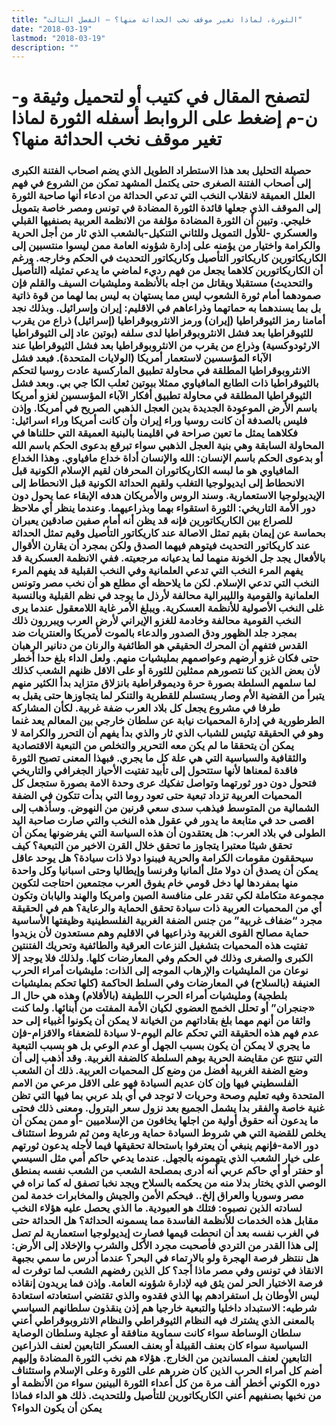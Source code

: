 ```yaml
---
title: "الثورة، لماذا تغير موقف نخب الحداثة منها؟ – الفصل الثالث"
date: "2018-03-19"
lastmod: "2018-03-19"
description: ""
---
```

# **لتصفح المقال في كتيب أو لتحميل وثيقة و-ن-م إضغط على الروابط أسفله** **الثورة لماذا تغير موقف نخب الحداثة منها؟**

### حصيلة التحليل بعد هذا الاستطراد الطويل الذي يضم اصحاب الفتنة الكبرى إلى أصحاب الفتنة الصغرى حتى يكتمل المشهد تمكن من الشروع في فهم العلل العميقة لانقلاب النخب التي تدعي الحداثة من ادعاء أنها صاحبة الثورة إلى الموقف الذي جعلها قائدة الثورة المضادة في تونس ومصر خاصة بتمويل خليجي. وتبين أن الثورة المضادة مؤلفة من الانظمة العربية بصنفيها القبلي والعسكري -للأول التمويل وللثاني التنكيل-بالشعب الذي ثار من أجل الحرية والكرامة واختيار من يؤمنه على إدارة شؤونه العامة ممن ليسوا منتسبين إلى الكاريكاتورين كاريكاتور التأصيل وكاريكاتور التحديث في الحكم وخارجه. ورغم أن الكاريكاتورين كلاهما يجعل من فهم رديء لماضي ما يدعي تمثيله (التأصيل والتحديث) مستقبلا ويقاتل من اجله بالأنظمة ومليشيات السيف والقلم فإن صمودهما أمام ثورة الشعوب ليس مما يستهان به ليس بما لهما من قوة ذاتية بل بما يسندهما به حماتهما وذراعاهم في الاقليم: إيران وإسرائيل. وبذلك نجد أمامنا رمز الثيوقراطيا (إيران) ورمز الانثروبوقراطيا (إسرائيل) ذراع من يقرب للثيوقراطيا بعد فشل الانثروبوقراطيا لدى سلفه (بوتين عاد إلى الثيوقراطيا الارثودوكسية) وذراع من يقرب من الانثروبوقراطيا بعد فشل الثيوقراطيا عند الآباء المؤسسين لاستعمار أمريكا (الولايات المتحدة). فبعد فشل الانثروبوقراطيا المطلقة في محاولة تطبيق الماركسية عادت روسيا لتحكم بالثيوقراطيا ذات الطابع المافياوي ممثلا ببوتين ثعلب الكا جي بي. وبعد فشل الثيوقراطيا المطلقة في محاولة تطبيق أفكار الآباء المؤسسين لغزو أمريكا باسم الأرض الموعودة الجديدة بدين العجل الذهبي الصريح في أمريكا. وإذن فليس بالصدفة أن كانت روسيا وراء إيران وأن كانت أمريكا وراء اسرائيل: فكلاهما يمثل ما تعين صراحة في اقليمنا بالبنية العميقة التي حللناها في المحاولة السابقة وهي بنية العجل الذهبي سواء تبرقع بدعوى الحكم باسم الله أو بدعوى الحكم باسم الإنسان: الله والإنسان أداة خداع مافياوي. وهذا الخداع المافياوي هو ما لبسه الكاريكاتوران المحرفان لقيم الإسلام الكونية قبل الانحطاط إلى ايديولوجيا التغلب ولقيم الحداثة الكونية قبل الانحطاط إلى الإيديولوجيا الاستعمارية. وسند الروس والأمريكان هدفه الإبقاء عما يحول دون دور الأمة التاريخي: الثورة استقواء بهما وبذراعيهما. وعندما ينظر أي ملاحظ للصراع بين الكاريكاتورين فإنه قد يظن أنه أمام صفين صادقين يعبران بحماسة عن إيمان بقيم تمثل الاصالة عند كاريكاتور التأصيل وقيم تمثل الحداثة عند كاريكاتور التحديث فيتوهم فيهما الصدق ولكن بمجرد أن يقارن الأقوال بالأفعال يجد جل الخونة منهما لما يدعيانه مرجعيته. ففي الانظمة العسكرية قد يفهم المرء النخب التي تدعي العلمانية وفي النخب القبلية قد يفهم المرء النخب التي تدعي الإسلام. لكن ما يلاحظه أي مطلع هو أن نخب مصر وتونس العلمانية والقومية والليبرالية محالفة لأرذل ما يوجد في نظم القبلية وبالنسبة غلى النخب الأصولية للأنظمة العسكرية. ويبلغ الأمر غاية اللامعقول عندما يرى النخب القومية محالفة وخادمة للغزو الإيراني لأرض العرب ويبررون ذلك بمجرد جلد الظهور ودق الصدور والدعاء بالموت لأمريكا والعنتريات ضد القدس فتفهم أن المحرك الحقيقي هو الطائفية والرنان من دنانير الرهبان حتى فكان غزو أرضهم وعواصمهم بمليشيات منهم. ولعل الداء بلغ حدا أخطر لأن بعض الذين كنا نتصورهم ممثلين للثورة أو على الاقل ظنهم الشعب كذلك لما سلمهم السلطة بصورة حرة وديموقراطية بانزلاق متزايد بدأ الكثير منهم يتبرأ من القضية الأم وصار يستسلم للقطرية والتنكر لما يتجاوزها حتى يقبل به طرفا في مشروع يجعل كل بلاد العرب ضفة غربية. لكأن المشاركة الطرطورية في إدارة المحميات نيابة عن سلطان خارجي بين المعالم يعد غنما وهو في الحقيقة تيئيس للشباب الذي ثار والذي بدأ يفهم أن التحرر والكرامة لا يمكن أن يتحققا ما لم يكن معه التحرير والتخلص من التبعية الاقتصادية والثقافية والسياسية التي هي علة كل ما يجري. فبهذا المعنى تصبح الثورة فاقدة لمعناها لأنها ستتحول إلى تأبيد تفتيت الأحياز الجغرافي والتاريخي فتحول دون دور ثورتهما وتواصل تفكيك عرى وحدة الامة بصورة ستجعل كل المحميات العربية تزداد تبعية حتى تعود روما التي بدأت تتكون في الضفة الشمالية من المتوسط فيذهب سدى سعي قرنين من النهوض. وسأذهب إلى اقصى حد في متابعة ما يدور في عقول هذه النخب والتي صارت صاحبة اليد الطولى في بلاد العرب: هل يعتقدون أن هذه السياسة التي يفرضونها يمكن أن تحقق شيئا معتبرا يتجاوز ما تحقق خلال القرن الاخير من التبعية؟ كيف سيحققون مقومات الكرامة والحرية فيبنوا دولا ذات سيادة؟ هل يوحد عاقل يمكن أن يصدق أن دولا مثل ألمانيا وفرنسا وإيطاليا وحتى اسبانيا وكل واحدة منها بمفردها لها دخل قومي خام يفوق العرب مجتمعين احتاجت لتكوين مجموعة متكاملة لكي تقدر على منافسة الصين وامريكا والهند واليابان وتكون أي من المحميات العربية ذات سيادة تحقق الحماية والرعاية؟ هم في الحقيقة مجرد “ضفاف غربية” من جنس الضفة الغربية الفلسطينية وظيفتها الأساسية حماية مصالح القوى الغربية وذراعيها في الاقليم وهم مستعدون لأن يزيدوا تفتيت هذه المحميات بتشغيل النزعات العرقية والطائفية وتحريك الفتنتين الكبرى والصغرى وذلك في الحكم وفي المعارضات كلها. ولذلك فلا يوجد إلا نوعان من المليشيات والإرهاب الموجه إلى الذات: مليشيات أمراء الحرب العنيفة (بالسلاح) في المعارضات وفي السلط الحاكمة (كلها تحكم بمليشيات بلطجية) ومليشيات أمراء الحرب اللطيفة (بالأقلام) وهذه هي حال الـ «جنجران” أو تحلل الخمج العضوي لكيان الأمة المفتت من أبنائها. ولما كنت واثقا من أنهم مهما بلغ بقاداتهم من الخيانة لا يمكن أن يكونوا أغبياء إلى حد عدم فهم هذه الحقيقة التي تحكم عالم اليوم-لا سيادة للضعفاء والاقزام-فإن ما يجري لا يمكن أن يكون بسبب الجهل أو عدم الوعي بل هو بسبب التبعية التي تنتج عن مقايضة الحرية بوهم السلطة كالضفة الغربية. وقد أذهب إلى أن وضع الضفة الغربية أفضل من وضع كل المحميات العربية. ذلك أن الشعب الفلسطيني فيها وإن كان عديم السيادة فهو على الاقل مرعي من الامم المتحدة وفيه تعليم وصحة وحريات لا توجد في أي بلد عربي بما فيها التي تظن غنية خاصة والفقر بدا يشمل الجميع بعد نزول سعر البترول. ومعنى ذلك فحتى ما يدعون أنه حقوق أولية من اجلها يخافون من الإسلاميين -أو ممن يمكن أن يخلص للقضية التي هي شروط السيادة حماية ورعاية ومن ثم شروط استئناف دور الامة-فإنهم ينبغي أن يعترفوا باستحالة تحقيقها فيما لأجله يدعون ثورتهم على خيار الشعب الذي يتهمونه بالجهل. عندما يدعي حاكم أمي مثل السيسي أو حفتر أو أي حاكم عربي أنه أدرى بمصلحة الشعب من الشعب نفسه بمنطق الوصي الذي يختار بدلا منه من يحكمه بالسلاح ويجد نخبا تصفق له كما نراه في مصر وسوريا والعراق إلخ.. فيحكم الأمن والجيش والمخابرات خدمة لمن لسادته الذين نصبوه: فتلك هو العبودية. ما الذي يحصل عليه هؤلاء النخب مقابل هذه الخدمات للأنظمة الفاسدة مما يسمونه الحداثة؟ هل الحداثة حتى في الغرب نفسه بعد أن انحطت قيمها فصارت إيديولوجيا استعمارية لم تصل إلى هذا القدر من التردي فأصحبت مجرد الأكل والشرب والإخلاد إلى الأرض: هل ننتظر فرصة الهجرة ولو بالارتماء في البحر؟ عندما أدرس ما سمي بجبهة الانقاذ في تونس وفي مصر ماذا أجد؟ كل الذين رفضهم الشعب لما توفرت له فرصة الاختيار الحر لمن يثق فيه لإدارة شؤونه العامة. وإذن فما يريدون إنقاذه ليس الأوطان بل استفرادهم بها الذي فقدوه والذي تقتضي استعادته استعادة شرطيه: الاستبداد داخليا والتبعية خارجيا هم إذن ينقذون سلطانهم السياسي بالمعنى الذي يشترك فيه النظام الثيوقراطي والنظام الانثروبوقراطي أعني سلطان الوساطة سواء كانت سماوية منافقة أو عجلية وسلطان الوصاية السياسية سواء كان بعنف القبيلة أو بعنف العسكر التابعين لعنف الذراعين التابعين لعنف المساندين من الخارج. هؤلاء هم نخب الثورة المضادة وإليهم أضم كل أمراء الحرب الذين كان ضررهم على الثورة وعلى الإسلام واستئناف دوره الكوني أخطر ألف مرة من كل أعداء الثورة البينين سواء من الأنظمة أو من نخبها بصنفيهم أعني الكاريكاتورين للتأصيل وللتحديث. ذلك هو الداء فماذا يمكن أن يكون الدواء؟

###